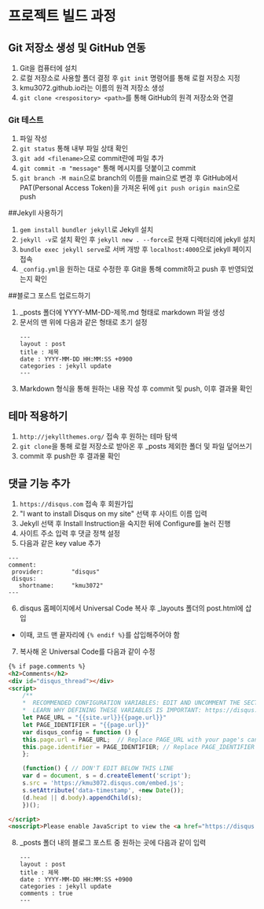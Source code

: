 # 프로젝트 빌드 과정

## Git 저장소 생성 및 GitHub 연동
1. Git을 컴퓨터에 설치
2. 로컬 저장소로 사용할 폴더 결정 후 ```git init``` 명령어를 통해 로컬 저장소 지정
3. kmu3072.github.io라는 이름의 원격 저장소 생성
4. ```git clone <respository> <path>```를 통해 GitHub의 원격 저장소와 연결

### Git 테스트
1. 파일 작성
2. ```git status``` 통해 내부 파일 상태 확인
3. ```git add <filename>```으로 commit란에 파일 추가
4. ```git commit -m "message"``` 통해 메시지를 덧붙이고 commit
5. ```git branch -M main```으로 branch의 이름을 main으로 변경 후 GitHub에서 PAT(Personal Access Token)을 가져온 뒤에 
   ```git push origin main```으로 push

##Jekyll 사용하기
1. ```gem install bundler jekyll```로 Jekyll 설치
2. ```jekyll -v```로 설치 확인 후 ```jekyll new . --force```로 현재 디렉터리에 jekyll 설치
3. ```bundle exec jekyll serve```로 서버 개방 후 ```localhost:4000```으로 jekyll 페이지 접속
4. ```_config.yml```을 원하는 대로 수정한 후 Git을 통해 commit하고 push 후 반영되었는지 확인

##블로그 포스트 업로드하기
1. _posts 폴더에 YYYY-MM-DD-제목.md 형태로 markdown 파일 생성
2. 문서의 맨 위에 다음과 같은 형태로 초기 설정
   ```
   ---
   layout : post
   title : 제목
   date : YYYY-MM-DD HH:MM:SS +0900
   categories : jekyll update
   ---
   ```
3. Markdown 형식을 통해 원하는 내용 작성 후 commit 및 push, 이후 결과물 확인

## 테마 적용하기
1. ```http://jekyllthemes.org/``` 접속 후 원하는 테마 탐색
2. ```git clone```을 통해 로컬 저장소로 받아온 후 _posts 제외한 폴더 및 파일 덮어쓰기
3. commit 후 push한 후 결과물 확인

## 댓글 기능 추가
1. ```https://disqus.com``` 접속 후 회원가입 
2. "I want to install Disqus on my site" 선택 후 사이트 이름 입력
3. Jekyll 선택 후 Install Instruction을 숙지한 뒤에 Configure를 눌러 진행
4. 사이트 주소 입력 후 댓글 정책 설정
5. 다음과 같은 key value 추가
```
---
comment:
 provider:        "disqus"
 disqus:
   shortname:     "kmu3072"
---
```
6. disqus 홈페이지에서 Universal Code 복사 후 _layouts 폴더의 post.html에 삽입
  - 이때, 코드 맨 끝자리에 ```{% endif %}```를 삽입해주어야 함

7. 복사해 온 Universal Code를 다음과 같이 수정
```html
{% if page.comments %}
<h2>Comments</h2>
<div id="disqus_thread"></div>
<script>
    /**
    *  RECOMMENDED CONFIGURATION VARIABLES: EDIT AND UNCOMMENT THE SECTION BELOW TO INSERT DYNAMIC VALUES FROM YOUR PLATFORM OR CMS.
    *  LEARN WHY DEFINING THESE VARIABLES IS IMPORTANT: https://disqus.com/admin/universalcode/#configuration-variables    */
    let PAGE_URL = "{{site.url}}{{page.url}}"
    let PAGE_IDENTIFIER = "{{page.url}}"
    var disqus_config = function () {
    this.page.url = PAGE_URL;  // Replace PAGE_URL with your page's canonical URL variable
    this.page.identifier = PAGE_IDENTIFIER; // Replace PAGE_IDENTIFIER with your page's unique identifier variable
    };

    (function() { // DON'T EDIT BELOW THIS LINE
    var d = document, s = d.createElement('script');
    s.src = 'https://kmu3072.disqus.com/embed.js';
    s.setAttribute('data-timestamp', +new Date());
    (d.head || d.body).appendChild(s);
    })();

</script>
<noscript>Please enable JavaScript to view the <a href="https://disqus.com/?ref_noscript">comments powered by Disqus.</a></noscript>
```

8. _posts 폴더 내의 블로그 포스트 중 원하는 곳에 다음과 같이 입력
   ```
   ---
   layout : post
   title : 제목
   date : YYYY-MM-DD HH:MM:SS +0900
   categories : jekyll update
   comments : true
   ---
   ```